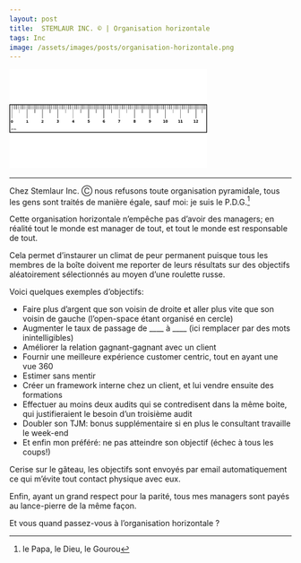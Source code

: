 ```yaml
---
layout: post
title:  STEMLAUR INC. © | Organisation horizontale
tags: Inc
image: /assets/images/posts/organisation-horizontale.png
---
```


<img src="/assets/images/posts/organisation-horizontale.png" width="70%" class="center">

---

Chez Stemlaur Inc. Ⓒ nous refusons toute organisation pyramidale, tous les gens sont traités de manière égale, 
sauf moi: je suis le P.D.G.[^fn-sample_footnote]

<!--more-->

Cette organisation horizontale n’empêche pas d’avoir des managers; en réalité tout le monde est manager de tout, 
et tout le monde est responsable de tout.

Cela permet d’instaurer un climat de peur permanent puisque tous les membres de la boîte doivent me reporter de leurs 
résultats sur des objectifs aléatoirement sélectionnés au moyen d’une roulette russe.

Voici quelques exemples d’objectifs:
* Faire plus d’argent que son voisin de droite et aller plus vite que son voisin de gauche (l’open-space étant organisé en cercle)
* Augmenter le taux de passage de \_\_\__ à \_\_\__ (ici remplacer par des mots inintelligibles)
* Améliorer la relation gagnant-gagnant avec un client
* Fournir une meilleure expérience customer centric, tout en ayant une vue 360
* Estimer sans mentir
* Créer un framework interne chez un client, et lui vendre ensuite des formations
* Effectuer au moins deux audits qui se contredisent dans la même boite, qui justifieraient le besoin d’un troisième audit
* Doubler son TJM: bonus supplémentaire si en plus le consultant travaille le week-end
* Et enfin mon préféré: ne pas atteindre son objectif (échec à tous les coups!)

Cerise sur le gâteau, les objectifs sont envoyés par email automatiquement ce qui m’évite tout contact physique avec eux.

Enfin, ayant un grand respect pour la parité, tous mes managers sont payés au lance-pierre de la même façon.

Et vous quand passez-vous à l’organisation horizontale ?

[^fn-sample_footnote]: le Papa, le Dieu, le Gourou
